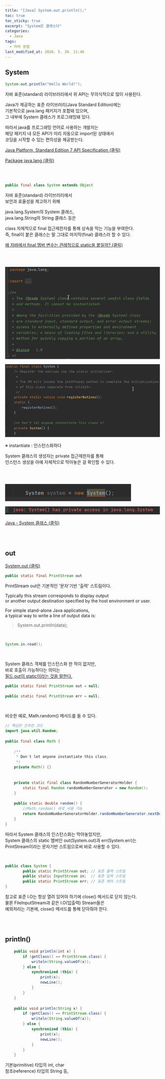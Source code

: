 ```yaml
---
title: "[Java] System.out.println();"
toc: true
toc_sticky: true
excerpt: "System은 클래스다"
categories:
  - Java
tags:
  - 자바 문법
last_modified_at: 2020. 5. 30. 11:46
---
```


## System 

``` java
System.out.println("Hello World!");
```
자바 표준(standard) 라이브러리에서 위 API는 무의식적으로 많이 사용된다.

Java가 제공하는 표준 라이브러리(Java Standard Edition)에는  
기본적으로 java.lang 패키지가 포함돼 있으며,  
그 내부에 System 클래스가 프로그래밍돼 있다.

따라서 java를 프로그래밍 언어로 사용하는 개발자는  
해당 패키지 내  모든 API가 미리 자동으로 import된 상태에서  
코딩을 시작할 수 있는 편의성을 제공받는다.

[<U>Java Platform, Standard Edition 7 API Specification (클릭)</U>](https://docs.oracle.com/javase/7/docs/api/)

[<U>Package java.lang (클릭)</U>](https://docs.oracle.com/javase/7/docs/api/java/lang/package-summary.html)

<br/>
<br/>

``` java
public final class System extends Object
```

자바 표준(standard) 라이브러리에서  
보안과 효율성을 제고하기 위해  

java.lang.System의 System 클래스,  
java.lang.String의 String 클래스 등은

class 자체적으로 final 접근제한자를 통해 상속을 막는 기능을 부여한다.  
즉, final이 붙은 클래스는 말 그대로 마지막(final) 클래스라 할 수 있다.

[<U>왜 자바에서 final 멤버 변수는 관례적으로 static을 붙일까? (클릭)</U>](https://djkeh.github.io/articles/Why-should-final-member-variables-be-conventionally-static-in-Java-kor/)

<br/>
<br/>

![](https://github.com/gyumeen/blog-images/blob/main/2021/01/java__system_class/1.png?raw=true)

![](https://github.com/gyumeen/blog-images/blob/main/2021/01/java__system_class/2.png?raw=true)

※ instantiate : 인스턴스화하다

System 클래스의 생성자는 private 접근제한자를 통해  
인스턴스 생성을 아예 자체적으로 막아놓은 걸 확인할 수 있다.

<br/>
<br/>

![](https://github.com/gyumeen/blog-images/blob/main/2021/01/java__system_class/3.png?raw=true)

![](https://github.com/gyumeen/blog-images/blob/main/2021/01/java__system_class/4.png?raw=true)

[<U>Java - System 클래스 (클릭)</U>](https://docs.oracle.com/javase/9/docs/api/java/lang/System.html)

<br/>
<br/>

## out

[<U>System.out (클릭)</U>](https://docs.oracle.com/javase/9/docs/api/java/lang/System.html#out)

``` java
public static final PrintStream out
```
PrintStream out은 기본적인 '문자'기반 '출력' 스트림이다.

Typically this stream corresponds to display output  
or another output destination specified by the host environment or user.

For simple stand-alone Java applications,  
a typical way to write a line of output data is:

> System.out.println(data);

<br/>

``` java
System.in.read();
```

<br>

System 클래스 객체를 인스턴스화 한 적이 없지만,  
바로 호출이 가능하다는 의미는  
<U>필드 out이 static이라는 것을 말한다.</U>

``` java
public static final PrintStream out = null;

public static final PrintStream err = null;
```

<br/>

비슷한 예로, Math.random() 메서드를 들 수 있다.

``` java
// 핵심만 간추린 코드
import java.util.Random;

public final class Math {

    /**
     * Don't let anyone instantiate this class.
     */
    private Math() {}


    private static final class RandomNumberGeneratorHolder {
        static final Random randomNumberGenerator = new Random();
    }

    public static double random() {
        //Math.random() 바로 사용 가능
        return RandomNumberGeneratorHolder.randomNumberGenerator.nextDouble();
    }
}
```

따라서 System 클래스의 인스턴스화는 막아놓았지만,  
System 클래스의 static 멤버인 out(System.out)과 err(System.err)는  
PrintStream이라는 문자기반 스트림으로써 바로 사용할 수 있다.

<br/>

``` java
public class System {
        public static PrintStream out; // 표준 출력 스트림
        public static InputStream in;  // 표준 입력 스트림
        public static PrintStream err; // 표준 에러 스트림
}
```

참고로 표준 I.O는 항상 열려 있어야 하기에 close() 메서드로 닫지 않는다.  
물론 FileInputStream과 같은 I.O(입출력) Stream들은  
예외처리는 기본에, close() 메서드를 통해 닫아줘야 한다.  

<br/>
<br/>

## println()

``` java
    public void println(int x) {
        if (getClass() == PrintStream.class) {
            writeln(String.valueOf(x));
        } else {
            synchronized (this) {
                print(x);
                newLine();
            }
        }
    }

    public void println(String x) {
        if (getClass() == PrintStream.class) {
            writeln(String.valueOf(x));
        } else {
            synchronized (this) {
                print(x);
                newLine();
            }
        }
    }
```

기본(primitive) 타입의 int, char  
참조(reference) 타입의 String 등, 
